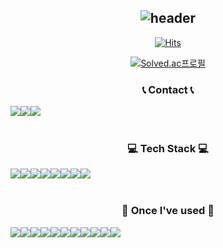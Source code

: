 <div align="center">
    
![header](https://capsule-render.vercel.app/api?type=cylinder&color=1b4332&fontColor=95d5b2&height=100&section=header&text=Welcome%20to%20LHS's%20GitHub%20👋&fontSize=30&animation=twinkling)
---
[![Hits](https://hits.seeyoufarm.com/api/count/incr/badge.svg?url=https%3A%2F%2Fgithub.com%2Fgesal03&count_bg=%23548803&title_bg=%23000000&icon=godotengine.svg&icon_color=%23548803&title=hits&edge_flat=false)](https://hits.seeyoufarm.com)

[![Solved.ac프로필](http://mazassumnida.wtf/api/v2/generate_badge?boj=gesal03)](https://solved.ac/gesal03)

### 📞 Contact 📞
<div style="display:flex; flex-direction:row;">
    <a href="https://www.instagram.com/_030.3">
        <img src="https://img.shields.io/badge/Instagram-E4405F?style=flat-square&logo=Instagram&logoColor=white"> 
    </a>
    <a href="https://www.instagram.com/_0.303">
        <img src="https://img.shields.io/badge/Instagram-E4405F?style=flat-square&logo=Instagram&logoColor=white"> 
    </a>
    <br>
    <a href="mailto:gesal0303@gmail.com">
        <img src="https://img.shields.io/badge/Gmail-EA4335?style=flat-square&logo=Gmail&logoColor=white"> 
    </a>
</div><br>

### 💻 Tech Stack 💻
<div style="display:flex; flex-direction:row;">
    <img src="https://img.shields.io/badge/Java-007396?style=flat-square&logo=Java&logoColor=white"> 
    <img src="https://img.shields.io/badge/python-3776AB?style=flat-square&logo=python&logoColor=white">
    <img src="https://img.shields.io/badge/python-3776AB?style=flat-square&logo=c&logoColor=white">
    <img src="https://img.shields.io/badge/Kotlin-7F52FF?style=flat-square&logo=kotlin&logoColor=white">
    <br>
    <img src="https://img.shields.io/badge/OpenCV-5C3EE8?style=flat-square&logo=opencv&logoColor=white">
    <img src="https://img.shields.io/badge/Yolo-00FFFF?style=flat-square&logo=yolo&logoColor=white">
    <br>
    <img src="https://img.shields.io/badge/Andoid Studio-3DDC84?style=flat-square&logo=android studio&logoColor=white">
    <img src="https://img.shields.io/badge/Visual Studio Code-007ACC?style=flat-square&logo=visual studio code&logoColor=white">
</div><br>


### 🔨 Once I've used 🔨
<div style="display:flex; flex-direction:row;">
<!--     <img src="https://img.shields.io/badge/Spring Boot-6DB33F?style=for-the-badge&logo=spring boot&logoColor=white">  -->
    <br>
    <img src="https://img.shields.io/badge/html5-E34F26?style=flat-square&logo=html5&logoColor=white"> 
    <img src="https://img.shields.io/badge/css-1572B6?style=flat-square&logo=css3&logoColor=white"> 
    <img src="https://img.shields.io/badge/javascript-F7DF1E?style=flat-square&logo=javascript&logoColor=black">
    <br>
    <img src="https://img.shields.io/badge/react-#61DAFB?style=flat-square&logo=React&logoColor=black">
    <br>
    <img src="https://img.shields.io/badge/oracle-F80000?style=flat-square&logo=oracle&logoColor=white"> 
    <img src="https://img.shields.io/badge/mysql-4479A1?style=flat-square&logo=mysql&logoColor=white"> 
    <img src="https://img.shields.io/badge/firebase-FFCA28?style=flat-square&logo=firebase&logoColor=white">
    <br>
    <img src="https://img.shields.io/badge/linux-FCC624?style=flat-square&logo=linux&logoColor=black"> 
    <img src="https://img.shields.io/badge/Amazon AWS-232F3E?style=flat-square&logo=amazon aws&logoColor=white"> 
    <img src="https://img.shields.io/badge/Amazon EC2-FF9900?style=flat-square&logo=amazon ec2&logoColor=white"> 
    <img src="https://img.shields.io/badge/Amazon RDS-527FFF?style=flat-square&logo=amazon rds&logoColor=white">
</div><br>


</div>
